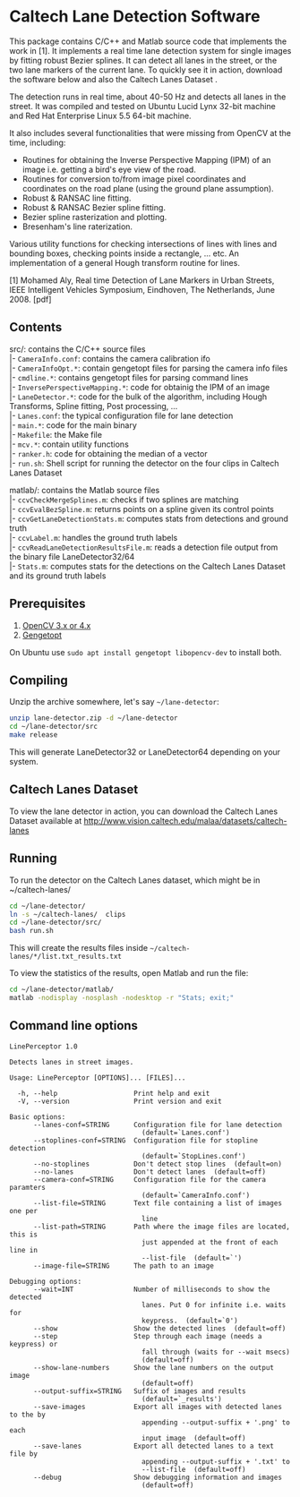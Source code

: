 Caltech Lane Detection Software
===============================

This package contains C/C++ and Matlab source code that implements the work in
[1]. It implements a real time lane detection system for single images by
fitting robust Bezier splines. It can detect all lanes in the street, or the
two lane markers of the current lane. To quickly see it in action, download the
software below and also the Caltech Lanes Dataset .

The detection runs in real time, about 40-50 Hz and detects all lanes in the
street. It was compiled and tested on Ubuntu Lucid Lynx 32-bit machine and Red
Hat Enterprise Linux 5.5 64-bit machine.

It also includes several functionalities that were missing from OpenCV at the
time, including:

* Routines for obtaining the Inverse Perspective Mapping (IPM) of an image i.e.
  getting a bird's eye view of the road.
* Routines for conversion to/from image pixel coordinates and coordinates on
  the road plane (using the ground plane assumption).
* Robust & RANSAC line fitting.
* Robust & RANSAC Bezier spline fitting.
* Bezier spline rasterization and plotting.
* Bresenham's line raterization.

Various utility functions for checking intersections of lines with lines and
bounding boxes, checking points inside a rectangle, ... etc. An implementation
of a general Hough transform routine for lines.

[1] Mohamed Aly, Real time Detection of Lane Markers in Urban Streets, IEEE
Intelligent Vehicles Symposium, Eindhoven, The Netherlands, June 2008. [pdf]


## Contents

src/: contains the C/C++ source files  
|- `CameraInfo.conf`: contains the camera calibration ifo  
|- `CameraInfoOpt.*`: contain gengetopt files for parsing the camera info files  
|- `cmdline.*`: contains gengetopt files for parsing command lines  
|- `InversePerspectiveMapping.*`: code for obtainig the IPM of an image  
|- `LaneDetector.*`: code for the bulk of the algorithm, including Hough
   Transforms, Spline fitting, Post processing, ...  
|- `Lanes.conf`: the typical configuration file for lane detection  
|- `main.*`: code for the main binary  
|- `Makefile`: the Make file  
|- `mcv.*`: contain utility functions  
|- `ranker.h`: code for obtaining the median of a vector  
|- `run.sh`: Shell script for running the detector on the four clips in
    Caltech Lanes Dataset

matlab/: contains the Matlab source files  
|- `ccvCheckMergeSplines.m`: checks if two splines are matching  
|- `ccvEvalBezSpline.m`: returns points on a spline given its control points  
|- `ccvGetLaneDetectionStats.m`: computes stats from detections and ground truth  
|- `ccvLabel.m`: handles the ground truth labels  
|- `ccvReadLaneDetectionResultsFile.m`: reads a detection file output from the
   binary file LaneDetector32/64  
|- `Stats.m`: computes stats for the detections on the Caltech Lanes Dataset and
   its ground truth labels

## Prerequisites

1. [OpenCV 3.x or 4.x](https://opencv.org/)
2. [Gengetopt](http://www.gnu.org/software/gengetopt/)

On Ubuntu use `sudo apt install gengetopt libopencv-dev` to install both.

## Compiling

Unzip the archive somewhere, let's say `~/lane-detector`:

```bash
unzip lane-detector.zip -d ~/lane-detector
cd ~/lane-detector/src
make release
```

This will generate LaneDetector32 or LaneDetector64 depending on your system.

## Caltech Lanes Dataset

To view the lane detector in action, you can download the Caltech Lanes Dataset
available at http://www.vision.caltech.edu/malaa/datasets/caltech-lanes

## Running

To run the detector on the Caltech Lanes dataset, which might be in
~/caltech-lanes/

```bash
cd ~/lane-detector/
ln -s ~/caltech-lanes/  clips
cd ~/lane-detector/src/
bash run.sh
```

This will create the results files inside
`~/caltech-lanes/*/list.txt_results.txt`

To view the statistics of the results, open Matlab and run the file:

```bash
cd ~/lane-detector/matlab/
matlab -nodisplay -nosplash -nodesktop -r "Stats; exit;"
```

## Command line options

```text
LinePerceptor 1.0

Detects lanes in street images.

Usage: LinePerceptor [OPTIONS]... [FILES]...

  -h, --help                   Print help and exit
  -V, --version                Print version and exit

Basic options:
      --lanes-conf=STRING      Configuration file for lane detection
                                 (default=`Lanes.conf')
      --stoplines-conf=STRING  Configuration file for stopline detection
                                 (default=`StopLines.conf')
      --no-stoplines           Don't detect stop lines  (default=on)
      --no-lanes               Don't detect lanes  (default=off)
      --camera-conf=STRING     Configuration file for the camera paramters
                                 (default=`CameraInfo.conf')
      --list-file=STRING       Text file containing a list of images one per
                                 line
      --list-path=STRING       Path where the image files are located, this is
                                 just appended at the front of each line in
                                 --list-file  (default=`')
      --image-file=STRING      The path to an image

Debugging options:
      --wait=INT               Number of milliseconds to show the detected
                                 lanes. Put 0 for infinite i.e. waits for
                                 keypress.  (default=`0')
      --show                   Show the detected lines  (default=off)
      --step                   Step through each image (needs a keypress) or
                                 fall through (waits for --wait msecs)
                                 (default=off)
      --show-lane-numbers      Show the lane numbers on the output image
                                 (default=off)
      --output-suffix=STRING   Suffix of images and results
                                 (default=`_results')
      --save-images            Export all images with detected lanes to the by
                                 appending --output-suffix + '.png' to each
                                 input image  (default=off)
      --save-lanes             Export all detected lanes to a text file by
                                 appending --output-suffix + '.txt' to
                                 --list-file  (default=off)
      --debug                  Show debugging information and images
                                 (default=off)
```
